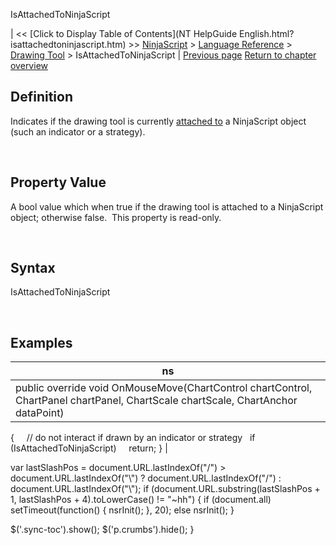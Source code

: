 ﻿










 


IsAttachedToNinjaScript







| &lt;&lt; [Click to Display Table of Contents](NT HelpGuide English.html?isattachedtoninjascript.htm) &gt;&gt;
 [NinjaScript](ninjascript.htm) &gt; [Language Reference](language_reference_wip.htm) &gt; [Drawing Tool](drawing_tools.htm) &gt;
IsAttachedToNinjaScript | [Previous page](ignoresuserinput.htm)
[Return to chapter overview](drawing_tools.htm)










Definition
----------


Indicates if the drawing tool is currently [attached to](attachedto.htm) a NinjaScript object (such an indicator or a strategy).


 


Property Value
--------------


A bool value which when true if the drawing tool is attached to a NinjaScript object; otherwise false.  This property is read-only.


 


Syntax
------


IsAttachedToNinjaScript


 


Examples
--------




| ns |
| --- |
| public override void OnMouseMove(ChartControl chartControl, ChartPanel chartPanel, ChartScale chartScale, ChartAnchor dataPoint)
{   
   // do not interact if drawn by an indicator or strategy
   if (IsAttachedToNinjaScript)
     return;
} |






 
 var lastSlashPos = document.URL.lastIndexOf("/") &gt; document.URL.lastIndexOf("\\") ? document.URL.lastIndexOf("/") : document.URL.lastIndexOf("\\");
 if (document.URL.substring(lastSlashPos + 1, lastSlashPos + 4).toLowerCase() != "~hh") {
 if (document.all) setTimeout(function() {
 nsrInit();
 }, 20);
 else nsrInit();
 }
 
 
 $('.sync-toc').show();
 $('p.crumbs').hide();
 }
 
 
 



